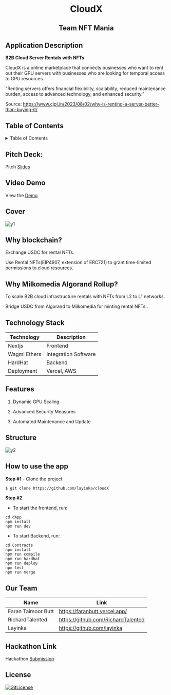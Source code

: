 <!-- PROJECT TITLE -->
  <h1 align="center">CloudX</h1>
 <h2 2 align="center">
    Team NFT Mania
    <br />
    </h2>

## Application Description

<p 2 align="left">
    <b> B2B Cloud Server Rentals with NFTs
    <br />
    </b></p>
CloudX is a online marketplace that connects businesses who want to rent out their GPU servers with businesses who are looking for temporal access to GPU resources.

"Renting servers offers financial flexibility, scalability, reduced maintenance burden, access to advanced technology, and enhanced security."

Source: https://www.cjpl.in/2023/08/02/why-is-renting-a-server-better-than-buying-it/

## Table of Contents
<details>
<summary>Table of Contents</summary>

- [Application Description](#application-description)
- [Table of Contents](#table-of-contents)
- [Application Deployed](#demo-app-url)
- [Project Demo](#demo)
- [Cover](#cover)
- [Why blockchain](#why-blockchain)
- [Why Milkomedia Algorand Rollup?](#why-milkomedia-algorand-rollup)
- [Technology Stack](#technology-stack)
- [Features](#features)
- [Structure](#structure)
- [How to use the app](#how-to-use-the-app)
- [Our Team](#our-team)
- [Hackathon Link](#hackathon-link)
- [References](#references)
- [License](#license)

</details>

## Pitch Deck:
Pitch [Slides](https://docs.google.com/presentation/d/1gRhnYhKosEmkNN58Qs2s_og2tHXyvvJyaoYiGRBCmN8/edit?usp=drivesdk)

## Video Demo

View the [Demo](https://www.youtube.com/watch?v=yrIx83oszoA&feature=youtu.be)

## Cover
![y1](https://github.com/faranbutt/CloudX/blob/main/cloudx%20(online-video-cutter.com)(1).gif)


## Why blockchain?

Exchange USDC for rental NFTs.

Use Rental NFTs(EIP4907, extension of ERC721) to grant time-limited permissions to cloud resources.

## Why Milkomedia Algorand Rollup?
To scale B2B cloud infrastructure rentals with NFTs from L2 to L1 networks.

Bridge USDC from Algorand to Milkomedia for minting rental NFTs .

## Technology Stack

| Technology       | Description                                   |
| ---------------- | --------------------------------------------- |
| Nextjs      | Frontend                             |
| Wagmi Ethers           | Integration Software                             |
| HardHat         |     Backend                       |
| Deployment       | Vercel, AWS                                |

## Features

1. Dynamic GPU Scaling

2. Advanced Security Measures

3. Automated Maintenance and Update


## Structure

![y2](https://github.com/layinka/cloudX/blob/main/dApp/public/technicalDetails.png)


## How to use the app

**Step #1** - Clone the project

```bash
$ git clone https://github.com/layinka/cloudX
```

**Step #2**

- To start the frontend, run: 
```
cd dApp
npm install 
npm run dev
```

- To start Backend, run: 
```
cd Contracts
npm install
npm run compile
npm run hardhat
npm run deploy
npm test
npm run merge
```

## Our Team

| Name            | Link                                   |
| --------------- | -------------------------------------- |
| Faran Taimoor Butt | https://faranbutt.vercel.app/ |
| RichardTalented| https://github.com/RichardTalented |
| Layinka | https://github.com/layinka|

## Hackathon Link

Hackathon [Submission](https://dorahacks.io/buidl/8038)

## License

[![GitLicense](https://img.shields.io/badge/License-MIT-lime.svg)](https://github.com/sandramsc/CultiVate/blob/master/LICENSE.md)
